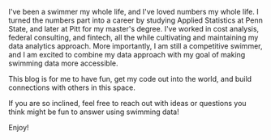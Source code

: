 I've been a swimmer my whole life, and I've loved numbers my whole life. I turned the numbers part into a career by studying Applied Statistics at Penn State, and later at Pitt for my master's degree. I've worked in cost analysis, federal consulting, and fintech, all the while cultivating and maintaining my data analytics approach. More importantly, I am still a competitive swimmer, and I am excited to combine my data approach with my goal of making swimming data more accessible.  

This blog is for me to have fun, get my code out into the world, and build connections with others in this space.  

If you are so inclined, feel free to reach out with ideas or questions you think might be fun to answer using swimming data!

Enjoy!
